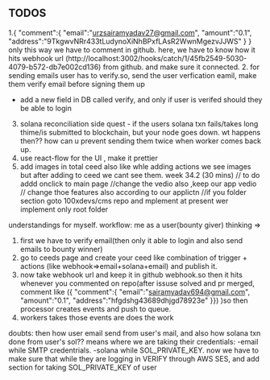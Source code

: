 ## TODOS
1.{
    "comment":{
        "email":"urzsairamyadav27@gmail.com",
        "amount":"0.1",
        "address":"9TkgwvNRr433tLudynoXiNhBPxfLAsR2WwnMgezvJJWS"
    }
}
only this way we have to comment in github.
here, we have to know how it hits webhook url (http://localhost:3002/hooks/catch/1/45fb2549-5030-4079-b572-db7e002cd136) from github. and make sure it connected.
2. for sending emails user has to verify.so, send the user verfication eamil, make them verify email before signing them up
  - add a new field in DB called verify, and only if user is verifed should they be able to login
3. solana reconciliation side quest - if the users solana txn fails/takes long thime/is submitted to blockchain, but your node goes down.
   wt happens then?? how can u prevent sending them twice when worker comes back up.
4. use react-flow for the UI , make it prettier
5. add images in total ceed also like whle adding actions we see images but after adding to ceed we cant see them. week 34.2 (30 mins)
// to do addd onclick to main page
//change the vedio also ,keep our app vedio
// change thoe features also according to our applictn
//if you folder section goto 100xdevs/cms repo and mplement at present wer implement only root folder

understandings for myself.
workflow: me as a user(bounty giver) thinking => 
1. first we have to verify email(then only it able to login and also send emails to bounty winner)
2. go to ceeds page and create your ceed like combination of trigger + actions (like webhook=>email+solana+email) and publish it.
3. now take webhook url and keep it in github webhook.so then it hits whenever you commented on repo(after issuse solved and pr merged, comment like ({ "comment":{
        "email":"sairamyadav694@gmail.com",
        "amount":"0.1",
        "address":"hfgdshg43689dhjgd78923e"
    }}) )so then processor creates events and push to queue.
4. workers takes those events are does the work

doubts: then how user email send from user's mail, and also how solana txn done from user's sol??
means where we are taking their credentials:
-email while SMTP credentrials.
-solana while SOL_PRIVATE_KEY.
now we have to make sure that while they are logging in VERIFY through AWS SES, and add section for taking SOL_PRIVATE_KEY of user